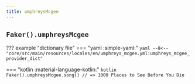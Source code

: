 ```yaml
---
title: umphreysMcgee
---
```


## `Faker().umphreysMcgee`

??? example "dictionary file"
    === "yaml :simple-yaml:"
        ```yaml
        --8<-- "core/src/main/resources/locales/en/umphreys_mcgee.yml:umphreys_mcgee_provider_dict"
        ```

=== "kotlin :material-language-kotlin:"
    ```kotlin
    Faker().umphreysMcgee.song() // => 1000 Places to See Before You Die
    ```
